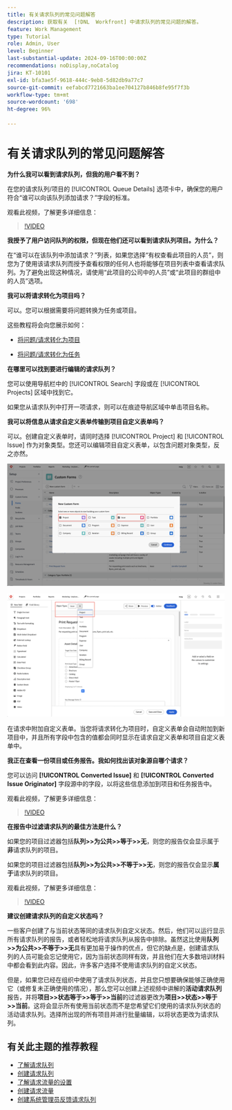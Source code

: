 ```yaml
---
title: 有关请求队列的常见问题解答
description: 获取有关  [!DNL  Workfront] 中请求队列的常见问题的解答。
feature: Work Management
type: Tutorial
role: Admin, User
level: Beginner
last-substantial-update: 2024-09-16T00:00:00Z
recommendations: noDisplay,noCatalog
jira: KT-10101
exl-id: bfa3ae5f-9618-444c-9eb8-5d82db9a77c7
source-git-commit: eefabcd7721663ba1ee704127b846b8fe95f7f3b
workflow-type: tm+mt
source-wordcount: '698'
ht-degree: 96%

---
```


# 有关请求队列的常见问题解答

**为什么我可以看到请求队列，但我的用户看不到？**

在您的请求队列/项目的 [!UICONTROL Queue Details] 选项卡中，确保您的用户符合“谁可以向该队列添加请求？”字段的标准。

观看此视频，了解更多详细信息：

>[!VIDEO](https://video.tv.adobe.com/v/3434156/?quality=12&learn=on)

**我授予了用户访问队列的权限，但现在他们还可以看到请求队列项目。为什么？**

在“谁可以在该队列中添加请求？”列表，如果您选择“有权查看此项目的人员”，则您为了使用该请求队列而授予查看权限的任何人也将能够在项目列表中查看请求队列。为了避免出现这种情况，请使用“此项目的公司中的人员”或“此项目的群组中的人员”选项。

**我可以将请求转化为项目吗？**

可以。您可以根据需要将问题转换为任务或项目。

这些教程将会向您展示如何：

* [将问题/请求转化为项目](/help/manage-work/issues-requests/create-a-project-from-a-request.md)

* [将问题/请求转化为任务](/help/manage-work/issues-requests/convert-issues-to-other-work-items.md)

**在哪里可以找到要进行编辑的请求队列？**

您可以使用导航栏中的 [!UICONTROL Search] 字段或在 [!UICONTROL Projects] 区域中找到它。

如果您从请求队列中打开一项请求，则可以在痕迹导航区域中单击项目名称。

**我可以将信息从请求自定义表单传输到项目自定义表单吗？**

可以。创建自定义表单时，请同时选择 [!UICONTROL Project] 和 [!UICONTROL Issue] 作为对象类型。您还可以编辑项目自定义表单，以包含问题对象类型，反之亦然。

![显示创建自定义表单时如何选择2种对象类型的图像](assets/faq-image-1.png)

![显示编辑自定义表单时如何选择2种对象类型的图像](assets/faq-image-2.png)

在请求中附加自定义表单。当您将请求转化为项目时，自定义表单会自动附加到新项目中，并且所有字段中包含的值都会同时显示在请求自定义表单和项目自定义表单中。

**我正在查看一份项目或任务报告。我如何找出该对象源自哪个请求？**

您可以访问 **[!UICONTROL Converted Issue]** 和 **[!UICONTROL Converted Issue Originator]** 字段源中的字段，以将这些信息添加到项目和任务报告中。

观看此视频，了解更多详细信息：

>[!VIDEO](https://video.tv.adobe.com/v/3434176/?quality=12&learn=on)


**在报告中过滤请求队列的最佳方法是什么？**

如果您的项目过滤器包括&#x200B;**队列>>为公共>>等于>>无**，则您的报告仅会显示属于&#x200B;**非**&#x200B;请求队列的项目。

如果您的项目过滤器包括&#x200B;**队列>>为公共>>不等于>>无**，则您的报告仅会显示&#x200B;**属于**&#x200B;请求队列的项目。

观看此视频，了解更多详细信息：

>[!VIDEO](https://video.tv.adobe.com/v/3434329/?quality=12&learn=on)

**建议创建请求队列的自定义状态吗？**

一些客户创建了与当前状态等同的请求队列自定义状态。然后，他们可以运行显示所有请求队列的报告，或者轻松地将请求队列从报告中排除。虽然这比使用&#x200B;**队列>>为公共>>不等于>>无**&#x200B;具有更加易于操作的优点，但它的缺点是，创建请求队列的人员可能会忘记使用它，因为当前状态同样有效，并且他们在大多数培训材料中都会看到此内容。因此，许多客户选择不使用请求队列的自定义状态。

但是，如果您已经在组织中使用了请求队列状态，并且您只想要确保能够正确使用它（或修复未正确使用的情况），那么您可以创建上述视频中讲解的&#x200B;**活动请求队列**&#x200B;报告，并将&#x200B;**项目>>状态等于>>等于>>当前**&#x200B;的过滤器更改为&#x200B;**项目>>状态>>等于>>当前**。这将会显示所有使用当前状态而不是您希望它们使用的请求队列状态的活动请求队列。选择所出现的所有项目并进行批量编辑，以将状态更改为请求队列。

## 有关此主题的推荐教程

* [了解请求队列](/help/manage-work/request-queues/understand-request-queues.md)
* [创建请求队列](/help/manage-work/request-queues/create-a-request-queue.md)
* [了解请求流量的设置](/help/manage-work/request-queues/understand-settings-for-a-flow-request.md)
* [创建请求流量](/help/manage-work/request-queues/create-a-request-flow.md)
* [创建系统管理员反馈请求队列](/help/manage-work/request-queues/create-a-system-admin-feedback-request-queue.md)
